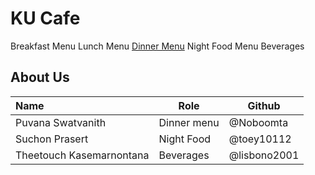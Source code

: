 # KU Cafe


Breakfast Menu
Lunch Menu
[Dinner Menu](Menu.md#Dinner-Menu)
Night Food Menu
Beverages

## About Us


| Name      | Role      | Github   |
|:----------|-----------|----------|
| Puvana Swatvanith              | Dinner menu      | @Noboomta       |
| Suchon Prasert                 | Night Food       | @toey10112      |
| Theetouch Kasemarnontana       | Beverages        | @lisbono2001    |
